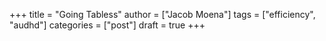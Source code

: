 +++
title = "Going Tabless"
author = ["Jacob Moena"]
tags = ["efficiency", "audhd"]
categories = ["post"]
draft = true
+++
